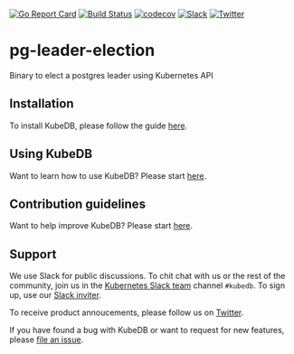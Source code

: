 [![Go Report Card](https://goreportcard.com/badge/kubedb.dev/pg-leader-election)](https://goreportcard.com/report/kubedb.dev/pg-leader-election)
[![Build Status](https://github.com/kubedb/pg-leader-election/workflows/CI/badge.svg)](https://github.com/kubedb/pg-leader-election/actions?workflow=CI)
[![codecov](https://codecov.io/gh/kubedb/postgres/branch/master/graph/badge.svg)](https://codecov.io/gh/kubedb/postgres)
[![Slack](http://slack.kubernetes.io/badge.svg)](http://slack.kubernetes.io/#kubedb)
[![Twitter](https://img.shields.io/twitter/follow/kubedb.svg?style=social&logo=twitter&label=Follow)](https://twitter.com/intent/follow?screen_name=kubedb)

# pg-leader-election

Binary to elect a postgres leader using Kubernetes API

## Installation

To install KubeDB, please follow the guide [here](https://kubedb.com/docs/latest/setup/install/).

## Using KubeDB

Want to learn how to use KubeDB? Please start [here](https://kubedb.com/docs/latest/guides/).

## Contribution guidelines

Want to help improve KubeDB? Please start [here](https://kubedb.com/docs/latest/welcome/contributing/).

## Support

We use Slack for public discussions. To chit chat with us or the rest of the community, join us in the [Kubernetes Slack team](https://kubernetes.slack.com/messages/C8149MREV/) channel `#kubedb`. To sign up, use our [Slack inviter](http://slack.kubernetes.io/).

To receive product annoucements, please follow us on [Twitter](https://twitter.com/KubeDB).

If you have found a bug with KubeDB or want to request for new features, please [file an issue](https://github.com/kubedb/project/issues/new).
